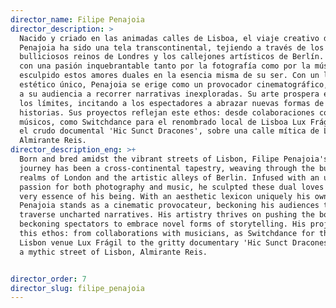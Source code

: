 ```yaml
---
director_name: Filipe Penajoia
director_description: >
  Nacido y criado en las animadas calles de Lisboa, el viaje creativo de Filipe
  Penajoia ha sido una tela transcontinental, tejiendo a través de los
  bulliciosos reinos de Londres y los callejones artísticos de Berlín. Infundido
  con una pasión inquebrantable tanto por la fotografía como por la música, ha
  esculpido estos amores duales en la esencia misma de su ser. Con un léxico
  estético único, Penajoia se erige como un provocador cinematográfico, llamando
  a su audiencia a recorrer narrativas inexploradas. Su arte prospera en empujar
  los límites, incitando a los espectadores a abrazar nuevas formas de contar
  historias. Sus proyectos reflejan este ethos: desde colaboraciones con
  músicos, como Switchdance para el renombrado local de Lisboa Lux Frágil, hasta
  el crudo documental 'Hic Sunct Dracones', sobre una calle mítica de Lisboa,
  Almirante Reis.
director_description_eng: >+
  Born and bred amidst the vibrant streets of Lisbon, Filipe Penajoia's creative
  journey has been a cross-continental tapestry, weaving through the bustling
  realms of London and the artistic alleys of Berlin. Infused with an unyielding
  passion for both photography and music, he sculpted these dual loves into the
  very essence of his being. With an aesthetic lexicon uniquely his own,
  Penajoia stands as a cinematic provocateur, beckoning his audiences to
  traverse uncharted narratives. His artistry thrives on pushing the boundaries,
  beckoning spectators to embrace novel forms of storytelling. His projects echo
  this ethos: from collaborations with musicians, as Switchdance for the renown
  Lisbon venue Lux Frágil to the gritty documentary 'Hic Sunct Dracones,' about
  a mythic street of Lisbon, Almirante Reis.


director_order: 7
director_slug: filipe_penajoia
---
```


